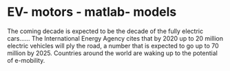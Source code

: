 # EV- motors - matlab- models
The coming decade is expected to be the decade of the fully electric cars…...
The International Energy Agency cites that by 2020 up to 20 million electric vehicles will ply the road, a number that is expected to go up to 70 million by 2025.
Countries around the world are waking up to the potential of e-mobility.
